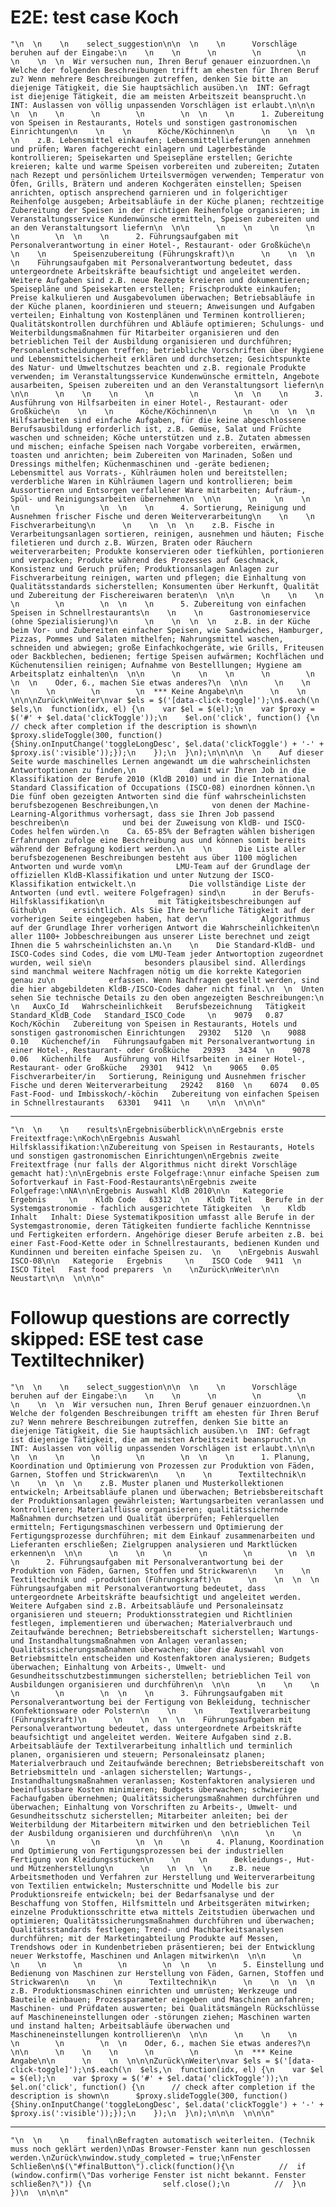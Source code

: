 # E2E: test case Koch

    "\n  \n    \n    select_suggestion\n\n  \n    \n      Vorschläge beruhen auf der Eingabe:\n    \n    \n      \n        \n        \n      \n    \n  \n  Wir versuchen nun, Ihren Beruf genauer einzuordnen.\n  Welche der folgenden Beschreibungen trifft am ehesten für Ihren Beruf zu? Wenn mehrere Beschreibungen zutreffen, denken Sie bitte an diejenige Tätigkeit, die Sie hauptsächlich ausüben.\n  INT: Gefragt ist diejenige Tätigkeit, die am meisten Arbeitszeit beansprucht.\n  INT: Auslassen von völlig unpassenden Vorschlägen ist erlaubt.\n\n\n  \n  \n    \n      \n        \n        \n  \n    \n      1. Zubereitung von Speisen in Restaurants, Hotels und sonstigen gastronomischen Einrichtungen\n    \n    \n      Köche/Köchinnen\n      \n    \n  \n  \n    z.B. Lebensmittel einkaufen; Lebensmittellieferungen annehmen und prüfen; Waren fachgerecht einlagern und Lagerbestände kontrollieren; Speisekarten und Speisepläne erstellen; Gerichte kreieren; kalte und warme Speisen vorbereiten und zubereiten; Zutaten nach Rezept und persönlichem Urteilsvermögen verwenden; Temperatur von Öfen, Grills, Brätern und anderen Kochgeräten einstellen; Speisen anrichten, optisch ansprechend garnieren und in folgerichtiger Reihenfolge ausgeben; Arbeitsabläufe in der Küche planen; rechtzeitige Zubereitung der Speisen in der richtigen Reihenfolge organisieren; im Veranstaltungsservice Kundenwünsche ermitteln, Speisen zubereiten und an den Veranstaltungsort liefern\n  \n\n      \n    \n    \n      \n        \n        \n  \n    \n      2. Führungsaufgaben mit Personalverantwortung in einer Hotel-, Restaurant- oder Großküche\n    \n    \n      Speisenzubereitung (Führungskraft)\n      \n    \n  \n  \n    Führungsaufgaben mit Personalverantwortung bedeutet, dass untergeordnete Arbeitskräfte beaufsichtigt und angeleitet werden. Weitere Aufgaben sind z.B. neue Rezepte kreieren und dokumentieren; Speisepläne und Speisekarten erstellen; Frischprodukte einkaufen; Preise kalkulieren und Ausgabevolumen überwachen; Betriebsabläufe in der Küche planen, koordinieren und steuern; Anweisungen und Aufgaben verteilen; Einhaltung von Kostenplänen und Terminen kontrollieren; Qualitätskontrollen durchführen und Abläufe optimieren; Schulungs- und Weiterbildungsmaßnahmen für Mitarbeiter organisieren und den betrieblichen Teil der Ausbildung organisieren und durchführen; Personalentscheidungen treffen; betriebliche Vorschriften über Hygiene und Lebensmittelsicherheit erklären und durchsetzen; Gesichtspunkte des Natur- und Umweltschutzes beachten und z.B. regionale Produkte verwenden; im Veranstaltungsservice Kundenwünsche ermitteln, Angebote ausarbeiten, Speisen zubereiten und an den Veranstaltungsort liefern\n  \n\n      \n    \n    \n      \n        \n        \n  \n    \n      3. Ausführung von Hilfsarbeiten in einer Hotel-, Restaurant- oder Großküche\n    \n    \n      Köche/Köchinnen\n      \n    \n  \n  \n    Hilfsarbeiten sind einfache Aufgaben, für die keine abgeschlossene Berufsausbildung erforderlich ist, z.B. Gemüse, Salat und Früchte waschen und schneiden; Köche unterstützen und z.B. Zutaten abmessen und mischen; einfache Speisen nach Vorgabe vorbereiten, erwärmen, toasten und anrichten; beim Zubereiten von Marinaden, Soßen und Dressings mithelfen; Küchenmaschinen und -geräte bedienen; Lebensmittel aus Vorrats-, Kühlräumen holen und bereitstellen; verderbliche Waren in Kühlräumen lagern und kontrollieren; beim Aussortieren und Entsorgen verfallener Ware mitarbeiten; Aufräum-, Spül- und Reinigungsarbeiten übernehmen\n  \n\n      \n    \n    \n      \n        \n        \n  \n    \n      4. Sortierung, Reinigung und Ausnehmen frischer Fische und deren Weiterverarbeitung\n    \n    \n      Fischverarbeitung\n      \n    \n  \n  \n    z.B. Fische in Verarbeitungsanlagen sortieren, reinigen, ausnehmen und häuten; Fische filetieren und durch z.B. Würzen, Braten oder Räuchern weiterverarbeiten; Produkte konservieren oder tiefkühlen, portionieren und verpacken; Produkte während des Prozesses auf Geschmack, Konsistenz und Geruch prüfen; Produktionsanlagen Anlagen zur Fischverarbeitung reinigen, warten und pflegen; die Einhaltung von Qualitätsstandards sicherstellen; Konsumenten über Herkunft, Qualität und Zubereitung der Fischereiwaren beraten\n  \n\n      \n    \n    \n      \n        \n        \n  \n    \n      5. Zubereitung von einfachen Speisen in Schnellrestaurants\n    \n    \n      Gastronomieservice (ohne Spezialisierung)\n      \n    \n  \n  \n    z.B. in der Küche beim Vor- und Zubereiten einfacher Speisen, wie Sandwiches, Hamburger, Pizzas, Pommes und Salaten mithelfen; Nahrungsmittel waschen, schneiden und abwiegen; große Einfachkochgeräte, wie Grills, Friteusen oder Backblechen, bedienen; fertige Speisen aufwärmen; Kochflächen und Küchenutensilien reinigen; Aufnahme von Bestelllungen; Hygiene am Arbeitsplatz einhalten\n  \n\n      \n    \n    \n      \n        \n        \n  \n    Oder, 6., machen Sie etwas anderes?\n  \n\n      \n    \n    \n      \n        \n        \n  *** Keine Angabe\n\n      \n    \n  \n\n\nZurück\nWeiter\nvar $els = $('[data-click-toggle]');\n$.each(\n  $els,\n  function(idx, el) {\n    var $el = $(el);\n    var $proxy = $('#' + $el.data('clickToggle'));\n    $el.on('click', function() {\n      // check after completion if the description is shown\n      $proxy.slideToggle(300, function() {Shiny.onInputChange('toggleLongDesc', $el.data('clickToggle') + '-' + $proxy.is(':visible'));});\n    });\n  }\n);\n\n\n\n  \n    Auf dieser Seite wurde maschinelles Lernen angewandt um die wahrscheinlichsten Antwortoptionen zu finden,\n            damit wir Ihren Job in die Klassifikation der Berufe 2010 (KldB 2010) und in die International Standard Classification of Occupations (ISCO-08) einordnen können.\n    Die fünf oben gezeigten Antworten sind die fünf wahrscheinlichsten berufsbezogenen Beschreibungen,\n            von denen der Machine-Learning-Algorithmus vorhersagt, dass sie Ihren Job passend beschreiben\n            und bei der Zuweisung von KldB- und ISCO-Codes helfen würden.\n    Ca. 65-85% der Befragten wählen bisherigen Erfahrungen zufolge eine Beschreibung aus und können somit bereits während der Befragung kodiert werden.\n    \n      Die Liste aller berufsbezogenenen Beschreibungen besteht aus über 1100 möglichen Antworten und wurde vom\n            LMU-Team auf der Grundlage der offiziellen KldB-Klassifikation und unter Nutzung der ISCO-Klassifikation entwickelt.\n            Die vollständige Liste der Antworten (und evtl. weitere Folgefragen) sind\n      in der Berufs-Hilfsklassifikation\n            mit Tätigkeitsbeschreibungen auf Github\n      ersichtlich. Als Sie Ihre berufliche Tätigkeit auf der vorherigen Seite eingegeben haben, hat der\n            Algorithmus auf der Grundlage Ihrer vorherigen Antwort die Wahrscheinlichkeiten\n            aller 1100+ Jobbeschreibungen aus unserer Liste berechnet und zeigt Ihnen die 5 wahrscheinlichsten an.\n    \n    Die Standard-KldB- und ISCO-Codes sind Codes, die vom LMU-Team jeder Antwortoption zugeordnet wurden, weil sie\n            besonders plausibel sind. Allerdings sind manchmal weitere Nachfragen nötig um die korrekte Kategorien genau zu\n            erfassen. Wenn Nachfragen gestellt werden, sind die hier abgebildeten KldB-/ISCO-Codes daher nicht final.\n  \n  Unten sehen Sie technische Details zu den oben angezeigten Beschreibungen:\n  \n   AuxCo_Id   Wahrscheinlichkeit   Berufsbezeichnung   Tätigkeit   Standard_KldB_Code   Standard_ISCO_Code     \n    9079   0.87   Koch/Köchin   Zubereitung von Speisen in Restaurants, Hotels und sonstigen gastronomischen Einrichtungen   29302   5120  \n    9088   0.10   Küchenchef/in   Führungsaufgaben mit Personalverantwortung in einer Hotel-, Restaurant- oder Großküche   29393   3434  \n    9078   0.06   Küchenhilfe   Ausführung von Hilfsarbeiten in einer Hotel-, Restaurant- oder Großküche   29301   9412  \n    9065   0.05   Fischverarbeiter/in   Sortierung, Reinigung und Ausnehmen frischer Fische und deren Weiterverarbeitung   29242   8160  \n    6074   0.05   Fast-Food- und Imbisskoch/-köchin   Zubereitung von einfachen Speisen in Schnellrestaurants   63301   9411  \n    \n\n  \n\n\n"

---

    "\n  \n    \n    results\nErgebnisüberblick\n\nErgebnis erste Freitextfrage:\nKoch\nErgebnis Auswahl Hilfsklassifikation:\nZubereitung von Speisen in Restaurants, Hotels und sonstigen gastronomischen Einrichtungen\nErgebnis zweite Freitextfrage (nur falls der Algorithmus nicht direkt Vorschläge gemacht hat):\n\nErgebnis erste Folgefrage:\nnur einfache Speisen zum Sofortverkauf in Fast-Food-Restaurants\nErgebnis zweite Folgefrage:\nNA\n\nErgebnis Auswahl KldB 2010\n\n   Kategorie   Ergebnis     \n    Kldb Code   63312  \n    Kldb Titel   Berufe in der Systemgastronomie - fachlich ausgerichtete Tätigkeiten  \n    Kldb Inhalt   Inhalt: Diese Systematikposition umfasst alle Berufe in der Systemgastronomie, deren Tätigkeiten fundierte fachliche Kenntnisse und Fertigkeiten erfordern. Angehörige dieser Berufe arbeiten z.B. bei einer Fast-Food-Kette oder in Schnellrestaurants, bedienen Kunden und Kundinnen und bereiten einfache Speisen zu.  \n    \nErgebnis Auswahl ISCO-08\n\n   Kategorie   Ergebnis     \n    ISCO Code   9411  \n    ISCO Titel   Fast food preparers  \n    \nZurück\nWeiter\n\n  Neustart\n\n  \n\n\n"

# Followup questions are correctly skipped: ESE test case Textiltechniker)

    "\n  \n    \n    select_suggestion\n\n  \n    \n      Vorschläge beruhen auf der Eingabe:\n    \n    \n      \n        \n        \n      \n    \n  \n  Wir versuchen nun, Ihren Beruf genauer einzuordnen.\n  Welche der folgenden Beschreibungen trifft am ehesten für Ihren Beruf zu? Wenn mehrere Beschreibungen zutreffen, denken Sie bitte an diejenige Tätigkeit, die Sie hauptsächlich ausüben.\n  INT: Gefragt ist diejenige Tätigkeit, die am meisten Arbeitszeit beansprucht.\n  INT: Auslassen von völlig unpassenden Vorschlägen ist erlaubt.\n\n\n  \n  \n    \n      \n        \n        \n  \n    \n      1. Planung, Koordination und Optimierung von Prozessen zur Produktion von Fäden, Garnen, Stoffen und Strickwaren\n    \n    \n      Textiltechnik\n      \n    \n  \n  \n    z.B. Muster planen und Musterkollektionen entwickeln; Arbeitsabläufe planen und überwachen; Betriebsbereitschaft der Produktionsanlagen gewährleisten; Wartungsarbeiten veranlassen und kontrollieren; Materialflüsse organisieren; qualitätssichernde Maßnahmen durchsetzen und Qualität überprüfen; Fehlerquellen ermitteln; Fertigungsmaschinen verbessern und Optimierung der Fertigungsprozesse durchführen; mit dem Einkauf zusammenarbeiten und Lieferanten erschließen; Zielgruppen analysieren und Marktlücken erkennen\n  \n\n      \n    \n    \n      \n        \n        \n  \n    \n      2. Führungsaufgaben mit Personalverantwortung bei der Produktion von Fäden, Garnen, Stoffen und Strickwaren\n    \n    \n      Textiltechnik und -produktion (Führungskraft)\n      \n    \n  \n  \n    Führungsaufgaben mit Personalverantwortung bedeutet, dass untergeordnete Arbeitskräfte beaufsichtigt und angeleitet werden. Weitere Aufgaben sind z.B. Arbeitsabläufe und Personaleinsatz organisieren und steuern; Produktionsstrategien und Richtlinien festlegen, implementieren und überwachen; Materialverbrauch und Zeitaufwände berechnen; Betriebsbereitschaft sicherstellen; Wartungs- und Instandhaltungsmaßnahmen von Anlagen veranlassen; Qualitätssicherungsmaßnahmen überwachen; über die Auswahl von Betriebsmitteln entscheiden und Kostenfaktoren analysieren; Budgets überwachen; Einhaltung von Arbeits-, Umwelt- und Gesundheitsschutzbestimmungen sicherstellen; betrieblichen Teil von Ausbildungen organisieren und durchführen\n  \n\n      \n    \n    \n      \n        \n        \n  \n    \n      3. Führungsaufgaben mit Personalverantwortung bei der Fertigung von Bekleidung, technischer Konfektionsware oder Polstern\n    \n    \n      Textilverarbeitung (Führungskraft)\n      \n    \n  \n  \n    Führungsaufgaben mit Personalverantwortung bedeutet, dass untergeordnete Arbeitskräfte beaufsichtigt und angeleitet werden. Weitere Aufgaben sind z.B. Arbeitsabläufe der Textilverarbeitung inhaltlich und terminlich planen, organisieren und steuern; Personaleinsatz planen; Materialverbrauch und Zeitaufwände berechnen; Betriebsbereitschaft von Betriebsmitteln und -anlagen sicherstellen; Wartungs-, Instandhaltungsmaßnahmen veranlassen; Kostenfaktoren analysieren und beeinflussbare Kosten minimieren; Budgets überwachen; schwierige Fachaufgaben übernehmen; Qualitätssicherungsmaßnahmen durchführen und überwachen; Einhaltung von Vorschriften zu Arbeits-, Umwelt- und Gesundheitsschutz sicherstellen; Mitarbeiter anleiten; bei der Weiterbildung der Mitarbeitern mitwirken und den betrieblichen Teil der Ausbildung organisieren und durchführen\n  \n\n      \n    \n    \n      \n        \n        \n  \n    \n      4. Planung, Koordination und Optimierung von Fertigungsprozessen bei der industriellen Fertigung von Kleidungsstücken\n    \n    \n      Bekleidungs-, Hut- und Mützenherstellung\n      \n    \n  \n  \n    z.B. neue Arbeitsmethoden und Verfahren zur Herstellung und Weiterverarbeitung von Textilien entwickeln; Musterschnitte und Modelle bis zur Produktionsreife entwickeln; bei der Bedarfsanalyse und der Beschaffung von Stoffen, Hilfsmitteln und Arbeitsgeräten mitwirken; einzelne Produktionsschritte etwa mittels Zeitstudien überwachen und optimieren; Qualitätssicherungsmaßnahmen durchführen und überwachen; Qualitätsstandards festlegen; Trend- und Machbarkeitsanalysen durchführen; mit der Marketingabteilung Produkte auf Messen, Trendshows oder in Kundenbetrieben präsentieren; bei der Entwicklung neuer Werkstoffe, Maschinen und Anlagen mitwirken\n  \n\n      \n    \n    \n      \n        \n        \n  \n    \n      5. Einstellung und Bedienung von Maschinen zur Herstellung von Fäden, Garnen, Stoffen und Strickwaren\n    \n    \n      Textiltechnik\n      \n    \n  \n  \n    z.B. Produktionsmaschinen einrichten und umrüsten; Werkzeuge und Bauteile einbauen; Prozessparameter eingeben und Maschinen anfahren; Maschinen- und Prüfdaten auswerten; bei Qualitätsmängeln Rückschlüsse auf Maschineneinstellungen oder -störungen ziehen; Maschinen warten und instand halten; Arbeitsabläufe überwachen und Maschineneinstellungen kontrollieren\n  \n\n      \n    \n    \n      \n        \n        \n  \n    Oder, 6., machen Sie etwas anderes?\n  \n\n      \n    \n    \n      \n        \n        \n  *** Keine Angabe\n\n      \n    \n  \n\n\nZurück\nWeiter\nvar $els = $('[data-click-toggle]');\n$.each(\n  $els,\n  function(idx, el) {\n    var $el = $(el);\n    var $proxy = $('#' + $el.data('clickToggle'));\n    $el.on('click', function() {\n      // check after completion if the description is shown\n      $proxy.slideToggle(300, function() {Shiny.onInputChange('toggleLongDesc', $el.data('clickToggle') + '-' + $proxy.is(':visible'));});\n    });\n  }\n);\n\n\n  \n\n\n"

---

    "\n  \n    \n    final\nBefragten automatisch weiterleiten. (Technik muss noch geklärt werden)\nDas Browser-Fenster kann nun geschlossen werden.\nZurück\nwindow.study_completed = true;\nFenster Schließen\n$(\"#finalButton\").click(function(){\n          //  if (window.confirm(\"Das vorherige Fenster ist nicht bekannt. Fenster schließen?\")) {\n                self.close();\n          //  }\n          })\n  \n\n\n"

